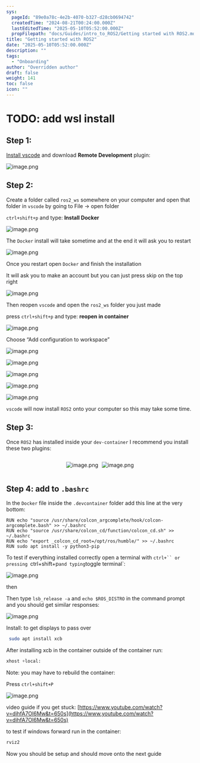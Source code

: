```yaml
---
sys:
  pageId: "89e0a78c-4e2b-4070-b327-d28cb0694742"
  createdTime: "2024-08-21T00:24:00.000Z"
  lastEditedTime: "2025-05-10T05:52:00.000Z"
  propFilepath: "docs/Guides/intro_to_ROS2/Getting started with ROS2.md"
title: "Getting started with ROS2"
date: "2025-05-10T05:52:00.000Z"
description: ""
tags:
  - "Onboarding"
author: "Overridden author"
draft: false
weight: 141
toc: false
icon: ""
---
```


# TODO: add wsl install

## Step 1:

[Install vscode](https://code.visualstudio.com/download) and download **Remote Development** plugin:

![image.png](https://prod-files-secure.s3.us-west-2.amazonaws.com/d518164a-d88e-44d1-a4ee-3adb3bd8bce0/efb52993-1881-4a40-b95e-6f020334f022/image.png?X-Amz-Algorithm=AWS4-HMAC-SHA256&X-Amz-Content-Sha256=UNSIGNED-PAYLOAD&X-Amz-Credential=ASIAZI2LB466WUT3ERLU%2F20250617%2Fus-west-2%2Fs3%2Faws4_request&X-Amz-Date=20250617T070943Z&X-Amz-Expires=3600&X-Amz-Security-Token=IQoJb3JpZ2luX2VjEIf%2F%2F%2F%2F%2F%2F%2F%2F%2F%2FwEaCXVzLXdlc3QtMiJHMEUCIDeXGHLeFwB9wa0Ys9WMMSOv0zkmyj1Qf3yPayF8LI4cAiEAqeaRISHGbUOwv6Z0hC%2BTIzN9jLL9%2FANjb1aaVBsWyaoq%2FwMIbxAAGgw2Mzc0MjMxODM4MDUiDENakLUXA9pDgyJScircA%2BVhXRVnVedtuHTkfpjJgQEpr%2B%2Bwq7k5ijIcAboPXRnNS%2B%2F%2B7xyT8mhuMj5g9dkDf2QajDstHV0%2FrZFGqqJvA5OdurU%2F6v0p9ai4fm%2B5is6LLE91ZrLrCouuCWSavBjNXqTslSqmXZjRkH%2F3ej6jbn5DEMyYiNb5DJR38LX%2B2uxZyigF0rutYKLS7%2FF838Mn4fu0yWmB%2FAZIckYc2lN9NilipQPBr4i3ujuXq78E83QEGyVOWe3z75eMLxKyLump6rcPkHg6gyTSXR1SbEieHA%2BTPBG8UlRXKkdo33UzanMbgcEjBqZuvLdkhVRnDt64M%2FYI%2BomHM1H7sviqVdDQVviLJlpSbKYHg5VHb0oS7FXFqdkkQ7Z1BL31kQ5gUFAnu2Kd54Caw2kqEc7jXFk45geNo4MMQ%2BlR29bN657dtvKFT2RgiKU0JT4JD1mRnDLT%2B%2Fe2DT0upvbEhnE7bbI2ijPdYEVEANzTJpBWP8HwEkTJ6kGQQUeXcDH%2FyDfWZV7giDqis17qdLdLrTUCXP6eV8Y4Wh6%2BkP3J2eIJqhkpL22FXb8IPPi%2FxhK75Qs49ANUXL%2FWmGGNmT5Kbi%2Bl6wBEKtOGqM6FhmUonZRM38yTQa63QqUyl6sIGJnLVIn9MMaTxMIGOqUB5nFuNlFZuTRMjhx0scd9IMAflxy5N0QKWRsxdlZEWWF26iHm1qcDjJW98ombNlra%2FcvbHFqNJfi1IbNlWxZ0TatIwgazftEXG5IdrH0yzaMWfhWGbpdIfQvpjIQaf0OrppQj98fFz2vTxKIR0ev5ImT0s%2FvGNIohGO9zIgSs%2F7hg9svJqjsm0ZxkaXxUHzy5Bau4xSGecNDemtf9v8E6xA1te3bT&X-Amz-Signature=c3c9901f831eaf814df3df2bf615efdee5c0e676d4d0b85744290cbc670a16d4&X-Amz-SignedHeaders=host&x-amz-checksum-mode=ENABLED&x-id=GetObject)

## Step 2:

Create a folder called `ros2_ws` somewhere on your computer and open that folder in `vscode` by going to File → open folder 

`ctrl+shift+p` and type: **Install Docker**

![image.png](https://prod-files-secure.s3.us-west-2.amazonaws.com/d518164a-d88e-44d1-a4ee-3adb3bd8bce0/2269dc0e-1cd5-47ff-bceb-c04ad9b2eab0/image.png?X-Amz-Algorithm=AWS4-HMAC-SHA256&X-Amz-Content-Sha256=UNSIGNED-PAYLOAD&X-Amz-Credential=ASIAZI2LB466WUT3ERLU%2F20250617%2Fus-west-2%2Fs3%2Faws4_request&X-Amz-Date=20250617T070943Z&X-Amz-Expires=3600&X-Amz-Security-Token=IQoJb3JpZ2luX2VjEIf%2F%2F%2F%2F%2F%2F%2F%2F%2F%2FwEaCXVzLXdlc3QtMiJHMEUCIDeXGHLeFwB9wa0Ys9WMMSOv0zkmyj1Qf3yPayF8LI4cAiEAqeaRISHGbUOwv6Z0hC%2BTIzN9jLL9%2FANjb1aaVBsWyaoq%2FwMIbxAAGgw2Mzc0MjMxODM4MDUiDENakLUXA9pDgyJScircA%2BVhXRVnVedtuHTkfpjJgQEpr%2B%2Bwq7k5ijIcAboPXRnNS%2B%2F%2B7xyT8mhuMj5g9dkDf2QajDstHV0%2FrZFGqqJvA5OdurU%2F6v0p9ai4fm%2B5is6LLE91ZrLrCouuCWSavBjNXqTslSqmXZjRkH%2F3ej6jbn5DEMyYiNb5DJR38LX%2B2uxZyigF0rutYKLS7%2FF838Mn4fu0yWmB%2FAZIckYc2lN9NilipQPBr4i3ujuXq78E83QEGyVOWe3z75eMLxKyLump6rcPkHg6gyTSXR1SbEieHA%2BTPBG8UlRXKkdo33UzanMbgcEjBqZuvLdkhVRnDt64M%2FYI%2BomHM1H7sviqVdDQVviLJlpSbKYHg5VHb0oS7FXFqdkkQ7Z1BL31kQ5gUFAnu2Kd54Caw2kqEc7jXFk45geNo4MMQ%2BlR29bN657dtvKFT2RgiKU0JT4JD1mRnDLT%2B%2Fe2DT0upvbEhnE7bbI2ijPdYEVEANzTJpBWP8HwEkTJ6kGQQUeXcDH%2FyDfWZV7giDqis17qdLdLrTUCXP6eV8Y4Wh6%2BkP3J2eIJqhkpL22FXb8IPPi%2FxhK75Qs49ANUXL%2FWmGGNmT5Kbi%2Bl6wBEKtOGqM6FhmUonZRM38yTQa63QqUyl6sIGJnLVIn9MMaTxMIGOqUB5nFuNlFZuTRMjhx0scd9IMAflxy5N0QKWRsxdlZEWWF26iHm1qcDjJW98ombNlra%2FcvbHFqNJfi1IbNlWxZ0TatIwgazftEXG5IdrH0yzaMWfhWGbpdIfQvpjIQaf0OrppQj98fFz2vTxKIR0ev5ImT0s%2FvGNIohGO9zIgSs%2F7hg9svJqjsm0ZxkaXxUHzy5Bau4xSGecNDemtf9v8E6xA1te3bT&X-Amz-Signature=a46e1d2a3dcf592aeed31864a7e6556c12b63b3644b9666fe541d3e03491e2ca&X-Amz-SignedHeaders=host&x-amz-checksum-mode=ENABLED&x-id=GetObject)

The `Docker` install will take sometime and at the end it will ask you to restart

![image.png](https://prod-files-secure.s3.us-west-2.amazonaws.com/d518164a-d88e-44d1-a4ee-3adb3bd8bce0/ed233f78-be33-4b1f-b89c-9c346c0e961e/image.png?X-Amz-Algorithm=AWS4-HMAC-SHA256&X-Amz-Content-Sha256=UNSIGNED-PAYLOAD&X-Amz-Credential=ASIAZI2LB466WUT3ERLU%2F20250617%2Fus-west-2%2Fs3%2Faws4_request&X-Amz-Date=20250617T070943Z&X-Amz-Expires=3600&X-Amz-Security-Token=IQoJb3JpZ2luX2VjEIf%2F%2F%2F%2F%2F%2F%2F%2F%2F%2FwEaCXVzLXdlc3QtMiJHMEUCIDeXGHLeFwB9wa0Ys9WMMSOv0zkmyj1Qf3yPayF8LI4cAiEAqeaRISHGbUOwv6Z0hC%2BTIzN9jLL9%2FANjb1aaVBsWyaoq%2FwMIbxAAGgw2Mzc0MjMxODM4MDUiDENakLUXA9pDgyJScircA%2BVhXRVnVedtuHTkfpjJgQEpr%2B%2Bwq7k5ijIcAboPXRnNS%2B%2F%2B7xyT8mhuMj5g9dkDf2QajDstHV0%2FrZFGqqJvA5OdurU%2F6v0p9ai4fm%2B5is6LLE91ZrLrCouuCWSavBjNXqTslSqmXZjRkH%2F3ej6jbn5DEMyYiNb5DJR38LX%2B2uxZyigF0rutYKLS7%2FF838Mn4fu0yWmB%2FAZIckYc2lN9NilipQPBr4i3ujuXq78E83QEGyVOWe3z75eMLxKyLump6rcPkHg6gyTSXR1SbEieHA%2BTPBG8UlRXKkdo33UzanMbgcEjBqZuvLdkhVRnDt64M%2FYI%2BomHM1H7sviqVdDQVviLJlpSbKYHg5VHb0oS7FXFqdkkQ7Z1BL31kQ5gUFAnu2Kd54Caw2kqEc7jXFk45geNo4MMQ%2BlR29bN657dtvKFT2RgiKU0JT4JD1mRnDLT%2B%2Fe2DT0upvbEhnE7bbI2ijPdYEVEANzTJpBWP8HwEkTJ6kGQQUeXcDH%2FyDfWZV7giDqis17qdLdLrTUCXP6eV8Y4Wh6%2BkP3J2eIJqhkpL22FXb8IPPi%2FxhK75Qs49ANUXL%2FWmGGNmT5Kbi%2Bl6wBEKtOGqM6FhmUonZRM38yTQa63QqUyl6sIGJnLVIn9MMaTxMIGOqUB5nFuNlFZuTRMjhx0scd9IMAflxy5N0QKWRsxdlZEWWF26iHm1qcDjJW98ombNlra%2FcvbHFqNJfi1IbNlWxZ0TatIwgazftEXG5IdrH0yzaMWfhWGbpdIfQvpjIQaf0OrppQj98fFz2vTxKIR0ev5ImT0s%2FvGNIohGO9zIgSs%2F7hg9svJqjsm0ZxkaXxUHzy5Bau4xSGecNDemtf9v8E6xA1te3bT&X-Amz-Signature=199a7b7b36e0b386af97c141ff21d5b9034ff85f88112f0f0d217f05bf4e4651&X-Amz-SignedHeaders=host&x-amz-checksum-mode=ENABLED&x-id=GetObject)

Once you restart open `Docker` and finish the installation

It will ask you to make an account but you can just press skip on the top right

![image.png](https://prod-files-secure.s3.us-west-2.amazonaws.com/d518164a-d88e-44d1-a4ee-3adb3bd8bce0/21010ad9-1659-4fd9-9f59-9932a09b2a3d/image.png?X-Amz-Algorithm=AWS4-HMAC-SHA256&X-Amz-Content-Sha256=UNSIGNED-PAYLOAD&X-Amz-Credential=ASIAZI2LB466WUT3ERLU%2F20250617%2Fus-west-2%2Fs3%2Faws4_request&X-Amz-Date=20250617T070943Z&X-Amz-Expires=3600&X-Amz-Security-Token=IQoJb3JpZ2luX2VjEIf%2F%2F%2F%2F%2F%2F%2F%2F%2F%2FwEaCXVzLXdlc3QtMiJHMEUCIDeXGHLeFwB9wa0Ys9WMMSOv0zkmyj1Qf3yPayF8LI4cAiEAqeaRISHGbUOwv6Z0hC%2BTIzN9jLL9%2FANjb1aaVBsWyaoq%2FwMIbxAAGgw2Mzc0MjMxODM4MDUiDENakLUXA9pDgyJScircA%2BVhXRVnVedtuHTkfpjJgQEpr%2B%2Bwq7k5ijIcAboPXRnNS%2B%2F%2B7xyT8mhuMj5g9dkDf2QajDstHV0%2FrZFGqqJvA5OdurU%2F6v0p9ai4fm%2B5is6LLE91ZrLrCouuCWSavBjNXqTslSqmXZjRkH%2F3ej6jbn5DEMyYiNb5DJR38LX%2B2uxZyigF0rutYKLS7%2FF838Mn4fu0yWmB%2FAZIckYc2lN9NilipQPBr4i3ujuXq78E83QEGyVOWe3z75eMLxKyLump6rcPkHg6gyTSXR1SbEieHA%2BTPBG8UlRXKkdo33UzanMbgcEjBqZuvLdkhVRnDt64M%2FYI%2BomHM1H7sviqVdDQVviLJlpSbKYHg5VHb0oS7FXFqdkkQ7Z1BL31kQ5gUFAnu2Kd54Caw2kqEc7jXFk45geNo4MMQ%2BlR29bN657dtvKFT2RgiKU0JT4JD1mRnDLT%2B%2Fe2DT0upvbEhnE7bbI2ijPdYEVEANzTJpBWP8HwEkTJ6kGQQUeXcDH%2FyDfWZV7giDqis17qdLdLrTUCXP6eV8Y4Wh6%2BkP3J2eIJqhkpL22FXb8IPPi%2FxhK75Qs49ANUXL%2FWmGGNmT5Kbi%2Bl6wBEKtOGqM6FhmUonZRM38yTQa63QqUyl6sIGJnLVIn9MMaTxMIGOqUB5nFuNlFZuTRMjhx0scd9IMAflxy5N0QKWRsxdlZEWWF26iHm1qcDjJW98ombNlra%2FcvbHFqNJfi1IbNlWxZ0TatIwgazftEXG5IdrH0yzaMWfhWGbpdIfQvpjIQaf0OrppQj98fFz2vTxKIR0ev5ImT0s%2FvGNIohGO9zIgSs%2F7hg9svJqjsm0ZxkaXxUHzy5Bau4xSGecNDemtf9v8E6xA1te3bT&X-Amz-Signature=4070b1b037d5f9e034ff94ef854b640b7a007200b81b1f64c42fb0813260cece&X-Amz-SignedHeaders=host&x-amz-checksum-mode=ENABLED&x-id=GetObject)

Then reopen `vscode` and open the `ros2_ws` folder you just made

press `ctrl+shift+p` and type: **reopen in container**

![image.png](https://prod-files-secure.s3.us-west-2.amazonaws.com/d518164a-d88e-44d1-a4ee-3adb3bd8bce0/4e93b8c2-41ad-488c-8095-c74205196118/image.png?X-Amz-Algorithm=AWS4-HMAC-SHA256&X-Amz-Content-Sha256=UNSIGNED-PAYLOAD&X-Amz-Credential=ASIAZI2LB466WUT3ERLU%2F20250617%2Fus-west-2%2Fs3%2Faws4_request&X-Amz-Date=20250617T070943Z&X-Amz-Expires=3600&X-Amz-Security-Token=IQoJb3JpZ2luX2VjEIf%2F%2F%2F%2F%2F%2F%2F%2F%2F%2FwEaCXVzLXdlc3QtMiJHMEUCIDeXGHLeFwB9wa0Ys9WMMSOv0zkmyj1Qf3yPayF8LI4cAiEAqeaRISHGbUOwv6Z0hC%2BTIzN9jLL9%2FANjb1aaVBsWyaoq%2FwMIbxAAGgw2Mzc0MjMxODM4MDUiDENakLUXA9pDgyJScircA%2BVhXRVnVedtuHTkfpjJgQEpr%2B%2Bwq7k5ijIcAboPXRnNS%2B%2F%2B7xyT8mhuMj5g9dkDf2QajDstHV0%2FrZFGqqJvA5OdurU%2F6v0p9ai4fm%2B5is6LLE91ZrLrCouuCWSavBjNXqTslSqmXZjRkH%2F3ej6jbn5DEMyYiNb5DJR38LX%2B2uxZyigF0rutYKLS7%2FF838Mn4fu0yWmB%2FAZIckYc2lN9NilipQPBr4i3ujuXq78E83QEGyVOWe3z75eMLxKyLump6rcPkHg6gyTSXR1SbEieHA%2BTPBG8UlRXKkdo33UzanMbgcEjBqZuvLdkhVRnDt64M%2FYI%2BomHM1H7sviqVdDQVviLJlpSbKYHg5VHb0oS7FXFqdkkQ7Z1BL31kQ5gUFAnu2Kd54Caw2kqEc7jXFk45geNo4MMQ%2BlR29bN657dtvKFT2RgiKU0JT4JD1mRnDLT%2B%2Fe2DT0upvbEhnE7bbI2ijPdYEVEANzTJpBWP8HwEkTJ6kGQQUeXcDH%2FyDfWZV7giDqis17qdLdLrTUCXP6eV8Y4Wh6%2BkP3J2eIJqhkpL22FXb8IPPi%2FxhK75Qs49ANUXL%2FWmGGNmT5Kbi%2Bl6wBEKtOGqM6FhmUonZRM38yTQa63QqUyl6sIGJnLVIn9MMaTxMIGOqUB5nFuNlFZuTRMjhx0scd9IMAflxy5N0QKWRsxdlZEWWF26iHm1qcDjJW98ombNlra%2FcvbHFqNJfi1IbNlWxZ0TatIwgazftEXG5IdrH0yzaMWfhWGbpdIfQvpjIQaf0OrppQj98fFz2vTxKIR0ev5ImT0s%2FvGNIohGO9zIgSs%2F7hg9svJqjsm0ZxkaXxUHzy5Bau4xSGecNDemtf9v8E6xA1te3bT&X-Amz-Signature=02022685bb2e5cbcbc3ee0a7b02367ab3a55f51f1224459cf1a6bdfe96512f30&X-Amz-SignedHeaders=host&x-amz-checksum-mode=ENABLED&x-id=GetObject)

Choose “Add configuration to workspace”

![image.png](https://prod-files-secure.s3.us-west-2.amazonaws.com/d518164a-d88e-44d1-a4ee-3adb3bd8bce0/9560b282-5060-4989-ba37-97e7b2c22476/image.png?X-Amz-Algorithm=AWS4-HMAC-SHA256&X-Amz-Content-Sha256=UNSIGNED-PAYLOAD&X-Amz-Credential=ASIAZI2LB466WUT3ERLU%2F20250617%2Fus-west-2%2Fs3%2Faws4_request&X-Amz-Date=20250617T070943Z&X-Amz-Expires=3600&X-Amz-Security-Token=IQoJb3JpZ2luX2VjEIf%2F%2F%2F%2F%2F%2F%2F%2F%2F%2FwEaCXVzLXdlc3QtMiJHMEUCIDeXGHLeFwB9wa0Ys9WMMSOv0zkmyj1Qf3yPayF8LI4cAiEAqeaRISHGbUOwv6Z0hC%2BTIzN9jLL9%2FANjb1aaVBsWyaoq%2FwMIbxAAGgw2Mzc0MjMxODM4MDUiDENakLUXA9pDgyJScircA%2BVhXRVnVedtuHTkfpjJgQEpr%2B%2Bwq7k5ijIcAboPXRnNS%2B%2F%2B7xyT8mhuMj5g9dkDf2QajDstHV0%2FrZFGqqJvA5OdurU%2F6v0p9ai4fm%2B5is6LLE91ZrLrCouuCWSavBjNXqTslSqmXZjRkH%2F3ej6jbn5DEMyYiNb5DJR38LX%2B2uxZyigF0rutYKLS7%2FF838Mn4fu0yWmB%2FAZIckYc2lN9NilipQPBr4i3ujuXq78E83QEGyVOWe3z75eMLxKyLump6rcPkHg6gyTSXR1SbEieHA%2BTPBG8UlRXKkdo33UzanMbgcEjBqZuvLdkhVRnDt64M%2FYI%2BomHM1H7sviqVdDQVviLJlpSbKYHg5VHb0oS7FXFqdkkQ7Z1BL31kQ5gUFAnu2Kd54Caw2kqEc7jXFk45geNo4MMQ%2BlR29bN657dtvKFT2RgiKU0JT4JD1mRnDLT%2B%2Fe2DT0upvbEhnE7bbI2ijPdYEVEANzTJpBWP8HwEkTJ6kGQQUeXcDH%2FyDfWZV7giDqis17qdLdLrTUCXP6eV8Y4Wh6%2BkP3J2eIJqhkpL22FXb8IPPi%2FxhK75Qs49ANUXL%2FWmGGNmT5Kbi%2Bl6wBEKtOGqM6FhmUonZRM38yTQa63QqUyl6sIGJnLVIn9MMaTxMIGOqUB5nFuNlFZuTRMjhx0scd9IMAflxy5N0QKWRsxdlZEWWF26iHm1qcDjJW98ombNlra%2FcvbHFqNJfi1IbNlWxZ0TatIwgazftEXG5IdrH0yzaMWfhWGbpdIfQvpjIQaf0OrppQj98fFz2vTxKIR0ev5ImT0s%2FvGNIohGO9zIgSs%2F7hg9svJqjsm0ZxkaXxUHzy5Bau4xSGecNDemtf9v8E6xA1te3bT&X-Amz-Signature=b73b5bcd9ef4d770c9d40fadaecaf876dda657136f1f88a9e6f9c30daddbeefe&X-Amz-SignedHeaders=host&x-amz-checksum-mode=ENABLED&x-id=GetObject)

![image.png](https://prod-files-secure.s3.us-west-2.amazonaws.com/d518164a-d88e-44d1-a4ee-3adb3bd8bce0/2ee63f81-886b-48e8-a553-dc6e5eac99e4/image.png?X-Amz-Algorithm=AWS4-HMAC-SHA256&X-Amz-Content-Sha256=UNSIGNED-PAYLOAD&X-Amz-Credential=ASIAZI2LB466WUT3ERLU%2F20250617%2Fus-west-2%2Fs3%2Faws4_request&X-Amz-Date=20250617T070943Z&X-Amz-Expires=3600&X-Amz-Security-Token=IQoJb3JpZ2luX2VjEIf%2F%2F%2F%2F%2F%2F%2F%2F%2F%2FwEaCXVzLXdlc3QtMiJHMEUCIDeXGHLeFwB9wa0Ys9WMMSOv0zkmyj1Qf3yPayF8LI4cAiEAqeaRISHGbUOwv6Z0hC%2BTIzN9jLL9%2FANjb1aaVBsWyaoq%2FwMIbxAAGgw2Mzc0MjMxODM4MDUiDENakLUXA9pDgyJScircA%2BVhXRVnVedtuHTkfpjJgQEpr%2B%2Bwq7k5ijIcAboPXRnNS%2B%2F%2B7xyT8mhuMj5g9dkDf2QajDstHV0%2FrZFGqqJvA5OdurU%2F6v0p9ai4fm%2B5is6LLE91ZrLrCouuCWSavBjNXqTslSqmXZjRkH%2F3ej6jbn5DEMyYiNb5DJR38LX%2B2uxZyigF0rutYKLS7%2FF838Mn4fu0yWmB%2FAZIckYc2lN9NilipQPBr4i3ujuXq78E83QEGyVOWe3z75eMLxKyLump6rcPkHg6gyTSXR1SbEieHA%2BTPBG8UlRXKkdo33UzanMbgcEjBqZuvLdkhVRnDt64M%2FYI%2BomHM1H7sviqVdDQVviLJlpSbKYHg5VHb0oS7FXFqdkkQ7Z1BL31kQ5gUFAnu2Kd54Caw2kqEc7jXFk45geNo4MMQ%2BlR29bN657dtvKFT2RgiKU0JT4JD1mRnDLT%2B%2Fe2DT0upvbEhnE7bbI2ijPdYEVEANzTJpBWP8HwEkTJ6kGQQUeXcDH%2FyDfWZV7giDqis17qdLdLrTUCXP6eV8Y4Wh6%2BkP3J2eIJqhkpL22FXb8IPPi%2FxhK75Qs49ANUXL%2FWmGGNmT5Kbi%2Bl6wBEKtOGqM6FhmUonZRM38yTQa63QqUyl6sIGJnLVIn9MMaTxMIGOqUB5nFuNlFZuTRMjhx0scd9IMAflxy5N0QKWRsxdlZEWWF26iHm1qcDjJW98ombNlra%2FcvbHFqNJfi1IbNlWxZ0TatIwgazftEXG5IdrH0yzaMWfhWGbpdIfQvpjIQaf0OrppQj98fFz2vTxKIR0ev5ImT0s%2FvGNIohGO9zIgSs%2F7hg9svJqjsm0ZxkaXxUHzy5Bau4xSGecNDemtf9v8E6xA1te3bT&X-Amz-Signature=43742098b6d9ab045413cef40cab213107ef621b1607741a685bf64807428d1c&X-Amz-SignedHeaders=host&x-amz-checksum-mode=ENABLED&x-id=GetObject)

![image.png](https://prod-files-secure.s3.us-west-2.amazonaws.com/d518164a-d88e-44d1-a4ee-3adb3bd8bce0/ae1580b2-b048-407e-aed9-b584224a7a04/image.png?X-Amz-Algorithm=AWS4-HMAC-SHA256&X-Amz-Content-Sha256=UNSIGNED-PAYLOAD&X-Amz-Credential=ASIAZI2LB466WUT3ERLU%2F20250617%2Fus-west-2%2Fs3%2Faws4_request&X-Amz-Date=20250617T070943Z&X-Amz-Expires=3600&X-Amz-Security-Token=IQoJb3JpZ2luX2VjEIf%2F%2F%2F%2F%2F%2F%2F%2F%2F%2FwEaCXVzLXdlc3QtMiJHMEUCIDeXGHLeFwB9wa0Ys9WMMSOv0zkmyj1Qf3yPayF8LI4cAiEAqeaRISHGbUOwv6Z0hC%2BTIzN9jLL9%2FANjb1aaVBsWyaoq%2FwMIbxAAGgw2Mzc0MjMxODM4MDUiDENakLUXA9pDgyJScircA%2BVhXRVnVedtuHTkfpjJgQEpr%2B%2Bwq7k5ijIcAboPXRnNS%2B%2F%2B7xyT8mhuMj5g9dkDf2QajDstHV0%2FrZFGqqJvA5OdurU%2F6v0p9ai4fm%2B5is6LLE91ZrLrCouuCWSavBjNXqTslSqmXZjRkH%2F3ej6jbn5DEMyYiNb5DJR38LX%2B2uxZyigF0rutYKLS7%2FF838Mn4fu0yWmB%2FAZIckYc2lN9NilipQPBr4i3ujuXq78E83QEGyVOWe3z75eMLxKyLump6rcPkHg6gyTSXR1SbEieHA%2BTPBG8UlRXKkdo33UzanMbgcEjBqZuvLdkhVRnDt64M%2FYI%2BomHM1H7sviqVdDQVviLJlpSbKYHg5VHb0oS7FXFqdkkQ7Z1BL31kQ5gUFAnu2Kd54Caw2kqEc7jXFk45geNo4MMQ%2BlR29bN657dtvKFT2RgiKU0JT4JD1mRnDLT%2B%2Fe2DT0upvbEhnE7bbI2ijPdYEVEANzTJpBWP8HwEkTJ6kGQQUeXcDH%2FyDfWZV7giDqis17qdLdLrTUCXP6eV8Y4Wh6%2BkP3J2eIJqhkpL22FXb8IPPi%2FxhK75Qs49ANUXL%2FWmGGNmT5Kbi%2Bl6wBEKtOGqM6FhmUonZRM38yTQa63QqUyl6sIGJnLVIn9MMaTxMIGOqUB5nFuNlFZuTRMjhx0scd9IMAflxy5N0QKWRsxdlZEWWF26iHm1qcDjJW98ombNlra%2FcvbHFqNJfi1IbNlWxZ0TatIwgazftEXG5IdrH0yzaMWfhWGbpdIfQvpjIQaf0OrppQj98fFz2vTxKIR0ev5ImT0s%2FvGNIohGO9zIgSs%2F7hg9svJqjsm0ZxkaXxUHzy5Bau4xSGecNDemtf9v8E6xA1te3bT&X-Amz-Signature=9b2fa879de77575fb6c1dbc3f3fa92b278760f01bbfcbdf2d71d1fb2a5063dfc&X-Amz-SignedHeaders=host&x-amz-checksum-mode=ENABLED&x-id=GetObject)

![image.png](https://prod-files-secure.s3.us-west-2.amazonaws.com/d518164a-d88e-44d1-a4ee-3adb3bd8bce0/53255b28-f75e-430f-b9e3-c0ac8577e42b/image.png?X-Amz-Algorithm=AWS4-HMAC-SHA256&X-Amz-Content-Sha256=UNSIGNED-PAYLOAD&X-Amz-Credential=ASIAZI2LB466WUT3ERLU%2F20250617%2Fus-west-2%2Fs3%2Faws4_request&X-Amz-Date=20250617T070943Z&X-Amz-Expires=3600&X-Amz-Security-Token=IQoJb3JpZ2luX2VjEIf%2F%2F%2F%2F%2F%2F%2F%2F%2F%2FwEaCXVzLXdlc3QtMiJHMEUCIDeXGHLeFwB9wa0Ys9WMMSOv0zkmyj1Qf3yPayF8LI4cAiEAqeaRISHGbUOwv6Z0hC%2BTIzN9jLL9%2FANjb1aaVBsWyaoq%2FwMIbxAAGgw2Mzc0MjMxODM4MDUiDENakLUXA9pDgyJScircA%2BVhXRVnVedtuHTkfpjJgQEpr%2B%2Bwq7k5ijIcAboPXRnNS%2B%2F%2B7xyT8mhuMj5g9dkDf2QajDstHV0%2FrZFGqqJvA5OdurU%2F6v0p9ai4fm%2B5is6LLE91ZrLrCouuCWSavBjNXqTslSqmXZjRkH%2F3ej6jbn5DEMyYiNb5DJR38LX%2B2uxZyigF0rutYKLS7%2FF838Mn4fu0yWmB%2FAZIckYc2lN9NilipQPBr4i3ujuXq78E83QEGyVOWe3z75eMLxKyLump6rcPkHg6gyTSXR1SbEieHA%2BTPBG8UlRXKkdo33UzanMbgcEjBqZuvLdkhVRnDt64M%2FYI%2BomHM1H7sviqVdDQVviLJlpSbKYHg5VHb0oS7FXFqdkkQ7Z1BL31kQ5gUFAnu2Kd54Caw2kqEc7jXFk45geNo4MMQ%2BlR29bN657dtvKFT2RgiKU0JT4JD1mRnDLT%2B%2Fe2DT0upvbEhnE7bbI2ijPdYEVEANzTJpBWP8HwEkTJ6kGQQUeXcDH%2FyDfWZV7giDqis17qdLdLrTUCXP6eV8Y4Wh6%2BkP3J2eIJqhkpL22FXb8IPPi%2FxhK75Qs49ANUXL%2FWmGGNmT5Kbi%2Bl6wBEKtOGqM6FhmUonZRM38yTQa63QqUyl6sIGJnLVIn9MMaTxMIGOqUB5nFuNlFZuTRMjhx0scd9IMAflxy5N0QKWRsxdlZEWWF26iHm1qcDjJW98ombNlra%2FcvbHFqNJfi1IbNlWxZ0TatIwgazftEXG5IdrH0yzaMWfhWGbpdIfQvpjIQaf0OrppQj98fFz2vTxKIR0ev5ImT0s%2FvGNIohGO9zIgSs%2F7hg9svJqjsm0ZxkaXxUHzy5Bau4xSGecNDemtf9v8E6xA1te3bT&X-Amz-Signature=0252f4a2c1c311ed9f9c5fdcbd1cf7aeef8bf1ae35a121d5ecace376edb805dd&X-Amz-SignedHeaders=host&x-amz-checksum-mode=ENABLED&x-id=GetObject)

![image.png](https://prod-files-secure.s3.us-west-2.amazonaws.com/d518164a-d88e-44d1-a4ee-3adb3bd8bce0/7c562767-5af9-4ffb-97d1-327bcdf4ee00/image.png?X-Amz-Algorithm=AWS4-HMAC-SHA256&X-Amz-Content-Sha256=UNSIGNED-PAYLOAD&X-Amz-Credential=ASIAZI2LB466WUT3ERLU%2F20250617%2Fus-west-2%2Fs3%2Faws4_request&X-Amz-Date=20250617T070943Z&X-Amz-Expires=3600&X-Amz-Security-Token=IQoJb3JpZ2luX2VjEIf%2F%2F%2F%2F%2F%2F%2F%2F%2F%2FwEaCXVzLXdlc3QtMiJHMEUCIDeXGHLeFwB9wa0Ys9WMMSOv0zkmyj1Qf3yPayF8LI4cAiEAqeaRISHGbUOwv6Z0hC%2BTIzN9jLL9%2FANjb1aaVBsWyaoq%2FwMIbxAAGgw2Mzc0MjMxODM4MDUiDENakLUXA9pDgyJScircA%2BVhXRVnVedtuHTkfpjJgQEpr%2B%2Bwq7k5ijIcAboPXRnNS%2B%2F%2B7xyT8mhuMj5g9dkDf2QajDstHV0%2FrZFGqqJvA5OdurU%2F6v0p9ai4fm%2B5is6LLE91ZrLrCouuCWSavBjNXqTslSqmXZjRkH%2F3ej6jbn5DEMyYiNb5DJR38LX%2B2uxZyigF0rutYKLS7%2FF838Mn4fu0yWmB%2FAZIckYc2lN9NilipQPBr4i3ujuXq78E83QEGyVOWe3z75eMLxKyLump6rcPkHg6gyTSXR1SbEieHA%2BTPBG8UlRXKkdo33UzanMbgcEjBqZuvLdkhVRnDt64M%2FYI%2BomHM1H7sviqVdDQVviLJlpSbKYHg5VHb0oS7FXFqdkkQ7Z1BL31kQ5gUFAnu2Kd54Caw2kqEc7jXFk45geNo4MMQ%2BlR29bN657dtvKFT2RgiKU0JT4JD1mRnDLT%2B%2Fe2DT0upvbEhnE7bbI2ijPdYEVEANzTJpBWP8HwEkTJ6kGQQUeXcDH%2FyDfWZV7giDqis17qdLdLrTUCXP6eV8Y4Wh6%2BkP3J2eIJqhkpL22FXb8IPPi%2FxhK75Qs49ANUXL%2FWmGGNmT5Kbi%2Bl6wBEKtOGqM6FhmUonZRM38yTQa63QqUyl6sIGJnLVIn9MMaTxMIGOqUB5nFuNlFZuTRMjhx0scd9IMAflxy5N0QKWRsxdlZEWWF26iHm1qcDjJW98ombNlra%2FcvbHFqNJfi1IbNlWxZ0TatIwgazftEXG5IdrH0yzaMWfhWGbpdIfQvpjIQaf0OrppQj98fFz2vTxKIR0ev5ImT0s%2FvGNIohGO9zIgSs%2F7hg9svJqjsm0ZxkaXxUHzy5Bau4xSGecNDemtf9v8E6xA1te3bT&X-Amz-Signature=e02267f845f3919730bf71bf5b0d34b8cd84cd7fd5b2615321903d0684da2869&X-Amz-SignedHeaders=host&x-amz-checksum-mode=ENABLED&x-id=GetObject)

`vscode` will now install `ROS2` onto your computer so this may take some time.

## Step 3:

Once `ROS2` has installed inside your `dev-container` I recommend you install these two plugins:

<div style="display: flex;flex-direction: row; column-gap:10px; max-width: 630px;justify-content: center;">
<div>

![image.png](https://prod-files-secure.s3.us-west-2.amazonaws.com/d518164a-d88e-44d1-a4ee-3adb3bd8bce0/3fc3d550-5a54-4ba1-ba6b-faa01cdb7369/image.png?X-Amz-Algorithm=AWS4-HMAC-SHA256&X-Amz-Content-Sha256=UNSIGNED-PAYLOAD&X-Amz-Credential=ASIAZI2LB466U3M2ASKX%2F20250617%2Fus-west-2%2Fs3%2Faws4_request&X-Amz-Date=20250617T070946Z&X-Amz-Expires=3600&X-Amz-Security-Token=IQoJb3JpZ2luX2VjEIf%2F%2F%2F%2F%2F%2F%2F%2F%2F%2FwEaCXVzLXdlc3QtMiJIMEYCIQCPj0uUj%2FG65Iuy9x%2B4gqxwodNdk1gPCH6i68iyfPE8NQIhAOuRQMYWbbGPMc8jXRVh1MMCTCtCnTUezBemNmW6PwyfKv8DCG8QABoMNjM3NDIzMTgzODA1Igx7ZvIKeSpN%2FnH7SD4q3AOuvAWnZQITju6AhCkMMorA5bpmI%2F0AzoUDXAMgWkzckKAKcUAgF%2FR3GwD%2F49LmT2njyBUOcZZ3HZ2uVPVhp4y1ki5Gu1mYbVsoxE1KuptsNqBJvYdGFBZ9uizN2p9W8cyzoBkhRzRKvM2wwSpdzyLTdrr4vd5%2B%2Bk1pL4oLo26f8OzWSdpOFDZ3E7vzffc34u%2BysfzlvN4iIvmzYLaFZc3dykKn4Xqpeeu7U4f8tSYqoSFo0JzypkqzHfAXMYG9aDW7Z2xPhw8fYNrd4uM5S8lmT%2BWsSwTTd0%2FHTioNlyqF%2FswyRWZCgwIRKqvvW00JgMRXmPxc4yz63iGvoU1uZhRkp9wPoP0GB3ldiKgAPxivgXKhXkjd0ArKk60VPHJ1e5I0Hm5Hdn2D%2Fug%2BeeUdYuRcuc8hzELEolyW6ikBPozHRBuiY%2FYAfvsrygfI3POmF46wCn0h9darYE%2B5Fo1YfIRkdsCSiImHdQAdHS8JB9%2F%2BkWX%2B456aazPAewbtCBFyUZobAW%2B3Hi3xcjpzWzIx%2BgWS%2F4eCcX5IsfXdH168STuqgFlLB27nP0ByaMlPbX5HFZJUDj7v%2BpnygmXsnwBWIVdWYQbjzVrTzTBYJ3nJpXbYvCLMGJtUG1wP5781jzCqk8TCBjqkAR9TXA88vlZld00AiONUHMXBlJUwkRFF%2BzXqee6qU06M6hFw1WHzkcFgFNBsSfGt67c7v4rURFY9X6NDbLgYv2r3sJ8Pa%2BheWuqK7hiYT0C6QevLXnrrwIWQYVGybNDpACJ%2BDWg91Rd1IDdsrc82xXpyN5tPIh9EIJuSjzEKuudEWO2%2BMLrjA4a4DG83MHn1tdShUB%2BljASRAND5QaDZYulhvBoi&X-Amz-Signature=231d35156a3559a2cc751a4593c5872b7c5ac58b439f99d8d96d23dea6263746&X-Amz-SignedHeaders=host&x-amz-checksum-mode=ENABLED&x-id=GetObject)

</div>
<div>

![image.png](https://prod-files-secure.s3.us-west-2.amazonaws.com/d518164a-d88e-44d1-a4ee-3adb3bd8bce0/d994cc66-13c2-4093-a5a3-f84cf4601a82/image.png?X-Amz-Algorithm=AWS4-HMAC-SHA256&X-Amz-Content-Sha256=UNSIGNED-PAYLOAD&X-Amz-Credential=ASIAZI2LB466UJVJRPKH%2F20250617%2Fus-west-2%2Fs3%2Faws4_request&X-Amz-Date=20250617T070946Z&X-Amz-Expires=3600&X-Amz-Security-Token=IQoJb3JpZ2luX2VjEIf%2F%2F%2F%2F%2F%2F%2F%2F%2F%2FwEaCXVzLXdlc3QtMiJGMEQCIDGU4VxK8Bdz%2FmuFPNz3yRy72HBX%2BWHsC2dDOVcRzUmIAiBw1fuJh1v9w5SvDgJuGQNHY4DtZ9%2FSkyhEL47M9AJR9Cr%2FAwhvEAAaDDYzNzQyMzE4MzgwNSIMgks%2BrY8T3Ztcw9BaKtwD%2B2xgIbb0TIIWySEK8oulAsbGi3tR35LsE08hUjI%2FHt5ZdbP4R7zPyTKguW%2F5KF%2FVCPm0zPCg9K1aKTrFM0F6cXXrpJlBqbHx7aH5rGN2%2FTSgA9sNQaCRmz7Km2v4yMrZxdXzOae753mJQSU9Kxlpazk46xILiMG654hKcwQx5CnekEWShCLIDgI6O2O7%2FBU9WNekRfiJXv9Lrk3igBiQBPchZTI32smNEqBf129APC4DEu%2BzvFuPpBR88E%2F5UWz1vA9lj%2F0oHMCEs2CJ7HcsUNl19o0rA%2Fpz%2BnU4%2FWYv86TkQlpJaFSmRDTCjImqH%2By3LjezzvjxjZBGyL0zVDwirtJ707fxLhKaaF8i%2FDyPbWXL072WfxQ0I6rkkaCjyZQLn4hRmmH%2F9GBRU%2FtXHV2dq73E4MFPNlz8wZqoejNhZeIuufpYmMj0RD3CmKOr9PiK%2F9MGdRVBakunkWQ5VxLcVh7CGoMSBT6m%2FfZ4YTnhdKmCRHIxhWHU7pX39rtZbjaGNFeZvT%2BgIuOE9tNOp%2FEH5dl%2BkOa7pPo%2Bq2rih62GZIFhb4doiK14AMNyNhH5j%2B5nnE%2FHZ8QWINnrJEPv1LayzSEDAVtUttBBYx7ALPDYPl3DgAh2nFi%2FVvhY4k8wmJPEwgY6pgEvqsb542fhfcjEhb0gcXwhKZe0bJhDapDL0kMXMyDVNijMZrneZUfkdfnSuMxtRzo3OeL6XJmXV9EM7HDHtZVg9WwdUqqZ%2FVx%2BZOpTlBlYg3pnBzo417glJaP7dl40y5NcP25sQUWIJmatC9Zy7wtyIRDOg4LSeFt0EIjVXT0LGNMlsXe02op49bWVfXkWRmgJEQbuhTMjQRH%2FJSmbDH14nlGWrxjy&X-Amz-Signature=5ffe7de5bbe895542e16e6a29840361aab7ee8f263bd674caf887fc35433f4bb&X-Amz-SignedHeaders=host&x-amz-checksum-mode=ENABLED&x-id=GetObject)

</div>
</div>

## Step 4: add to `.bashrc`

In the `Docker` file inside the `.devcontainer` folder add this line at the very bottom: 

```docker
RUN echo "source /usr/share/colcon_argcomplete/hook/colcon-argcomplete.bash" >> ~/.bashrc
RUN echo "source /usr/share/colcon_cd/function/colcon_cd.sh" >> ~/.bashrc
RUN echo "export _colcon_cd_root=/opt/ros/humble/" >> ~/.bashrc
RUN sudo apt install -y python3-pip 
```

To test if everything installed correctly open a terminal with `ctrl+`` or pressing `ctrl+shift+p` and typing `toggle terminal`:

![image.png](https://prod-files-secure.s3.us-west-2.amazonaws.com/d518164a-d88e-44d1-a4ee-3adb3bd8bce0/6a4943d8-b04e-4c02-9a58-775f3384d1a5/image.png?X-Amz-Algorithm=AWS4-HMAC-SHA256&X-Amz-Content-Sha256=UNSIGNED-PAYLOAD&X-Amz-Credential=ASIAZI2LB466WUT3ERLU%2F20250617%2Fus-west-2%2Fs3%2Faws4_request&X-Amz-Date=20250617T070943Z&X-Amz-Expires=3600&X-Amz-Security-Token=IQoJb3JpZ2luX2VjEIf%2F%2F%2F%2F%2F%2F%2F%2F%2F%2FwEaCXVzLXdlc3QtMiJHMEUCIDeXGHLeFwB9wa0Ys9WMMSOv0zkmyj1Qf3yPayF8LI4cAiEAqeaRISHGbUOwv6Z0hC%2BTIzN9jLL9%2FANjb1aaVBsWyaoq%2FwMIbxAAGgw2Mzc0MjMxODM4MDUiDENakLUXA9pDgyJScircA%2BVhXRVnVedtuHTkfpjJgQEpr%2B%2Bwq7k5ijIcAboPXRnNS%2B%2F%2B7xyT8mhuMj5g9dkDf2QajDstHV0%2FrZFGqqJvA5OdurU%2F6v0p9ai4fm%2B5is6LLE91ZrLrCouuCWSavBjNXqTslSqmXZjRkH%2F3ej6jbn5DEMyYiNb5DJR38LX%2B2uxZyigF0rutYKLS7%2FF838Mn4fu0yWmB%2FAZIckYc2lN9NilipQPBr4i3ujuXq78E83QEGyVOWe3z75eMLxKyLump6rcPkHg6gyTSXR1SbEieHA%2BTPBG8UlRXKkdo33UzanMbgcEjBqZuvLdkhVRnDt64M%2FYI%2BomHM1H7sviqVdDQVviLJlpSbKYHg5VHb0oS7FXFqdkkQ7Z1BL31kQ5gUFAnu2Kd54Caw2kqEc7jXFk45geNo4MMQ%2BlR29bN657dtvKFT2RgiKU0JT4JD1mRnDLT%2B%2Fe2DT0upvbEhnE7bbI2ijPdYEVEANzTJpBWP8HwEkTJ6kGQQUeXcDH%2FyDfWZV7giDqis17qdLdLrTUCXP6eV8Y4Wh6%2BkP3J2eIJqhkpL22FXb8IPPi%2FxhK75Qs49ANUXL%2FWmGGNmT5Kbi%2Bl6wBEKtOGqM6FhmUonZRM38yTQa63QqUyl6sIGJnLVIn9MMaTxMIGOqUB5nFuNlFZuTRMjhx0scd9IMAflxy5N0QKWRsxdlZEWWF26iHm1qcDjJW98ombNlra%2FcvbHFqNJfi1IbNlWxZ0TatIwgazftEXG5IdrH0yzaMWfhWGbpdIfQvpjIQaf0OrppQj98fFz2vTxKIR0ev5ImT0s%2FvGNIohGO9zIgSs%2F7hg9svJqjsm0ZxkaXxUHzy5Bau4xSGecNDemtf9v8E6xA1te3bT&X-Amz-Signature=ec2d9523553bd16c413289cfe9003dc2cedb84404ca263ed308303e991bb6609&X-Amz-SignedHeaders=host&x-amz-checksum-mode=ENABLED&x-id=GetObject)

then 

Then type `lsb_release -a` and `echo $ROS_DISTRO` in the command prompt and you should get similar responses:

![image.png](https://prod-files-secure.s3.us-west-2.amazonaws.com/d518164a-d88e-44d1-a4ee-3adb3bd8bce0/3e635dec-a805-4e85-8b9e-d000e5b71a4e/image.png?X-Amz-Algorithm=AWS4-HMAC-SHA256&X-Amz-Content-Sha256=UNSIGNED-PAYLOAD&X-Amz-Credential=ASIAZI2LB466WUT3ERLU%2F20250617%2Fus-west-2%2Fs3%2Faws4_request&X-Amz-Date=20250617T070943Z&X-Amz-Expires=3600&X-Amz-Security-Token=IQoJb3JpZ2luX2VjEIf%2F%2F%2F%2F%2F%2F%2F%2F%2F%2FwEaCXVzLXdlc3QtMiJHMEUCIDeXGHLeFwB9wa0Ys9WMMSOv0zkmyj1Qf3yPayF8LI4cAiEAqeaRISHGbUOwv6Z0hC%2BTIzN9jLL9%2FANjb1aaVBsWyaoq%2FwMIbxAAGgw2Mzc0MjMxODM4MDUiDENakLUXA9pDgyJScircA%2BVhXRVnVedtuHTkfpjJgQEpr%2B%2Bwq7k5ijIcAboPXRnNS%2B%2F%2B7xyT8mhuMj5g9dkDf2QajDstHV0%2FrZFGqqJvA5OdurU%2F6v0p9ai4fm%2B5is6LLE91ZrLrCouuCWSavBjNXqTslSqmXZjRkH%2F3ej6jbn5DEMyYiNb5DJR38LX%2B2uxZyigF0rutYKLS7%2FF838Mn4fu0yWmB%2FAZIckYc2lN9NilipQPBr4i3ujuXq78E83QEGyVOWe3z75eMLxKyLump6rcPkHg6gyTSXR1SbEieHA%2BTPBG8UlRXKkdo33UzanMbgcEjBqZuvLdkhVRnDt64M%2FYI%2BomHM1H7sviqVdDQVviLJlpSbKYHg5VHb0oS7FXFqdkkQ7Z1BL31kQ5gUFAnu2Kd54Caw2kqEc7jXFk45geNo4MMQ%2BlR29bN657dtvKFT2RgiKU0JT4JD1mRnDLT%2B%2Fe2DT0upvbEhnE7bbI2ijPdYEVEANzTJpBWP8HwEkTJ6kGQQUeXcDH%2FyDfWZV7giDqis17qdLdLrTUCXP6eV8Y4Wh6%2BkP3J2eIJqhkpL22FXb8IPPi%2FxhK75Qs49ANUXL%2FWmGGNmT5Kbi%2Bl6wBEKtOGqM6FhmUonZRM38yTQa63QqUyl6sIGJnLVIn9MMaTxMIGOqUB5nFuNlFZuTRMjhx0scd9IMAflxy5N0QKWRsxdlZEWWF26iHm1qcDjJW98ombNlra%2FcvbHFqNJfi1IbNlWxZ0TatIwgazftEXG5IdrH0yzaMWfhWGbpdIfQvpjIQaf0OrppQj98fFz2vTxKIR0ev5ImT0s%2FvGNIohGO9zIgSs%2F7hg9svJqjsm0ZxkaXxUHzy5Bau4xSGecNDemtf9v8E6xA1te3bT&X-Amz-Signature=d9ea66efdf3a282ada3cb467fdf602f2983d7d20ed8c59c4db11c95c54ddf77c&X-Amz-SignedHeaders=host&x-amz-checksum-mode=ENABLED&x-id=GetObject)

Install:  to get displays to pass over

```bash
 sudo apt install xcb
```

After installing xcb in the container outside of the container run:

```python
xhost +local:
```

Note: you may have to rebuild the container:

Press `ctrl+shift+P`

![image.png](https://prod-files-secure.s3.us-west-2.amazonaws.com/d518164a-d88e-44d1-a4ee-3adb3bd8bce0/6c2be660-2618-4c38-9c26-53554f7a0b7b/image.png?X-Amz-Algorithm=AWS4-HMAC-SHA256&X-Amz-Content-Sha256=UNSIGNED-PAYLOAD&X-Amz-Credential=ASIAZI2LB466WUT3ERLU%2F20250617%2Fus-west-2%2Fs3%2Faws4_request&X-Amz-Date=20250617T070943Z&X-Amz-Expires=3600&X-Amz-Security-Token=IQoJb3JpZ2luX2VjEIf%2F%2F%2F%2F%2F%2F%2F%2F%2F%2FwEaCXVzLXdlc3QtMiJHMEUCIDeXGHLeFwB9wa0Ys9WMMSOv0zkmyj1Qf3yPayF8LI4cAiEAqeaRISHGbUOwv6Z0hC%2BTIzN9jLL9%2FANjb1aaVBsWyaoq%2FwMIbxAAGgw2Mzc0MjMxODM4MDUiDENakLUXA9pDgyJScircA%2BVhXRVnVedtuHTkfpjJgQEpr%2B%2Bwq7k5ijIcAboPXRnNS%2B%2F%2B7xyT8mhuMj5g9dkDf2QajDstHV0%2FrZFGqqJvA5OdurU%2F6v0p9ai4fm%2B5is6LLE91ZrLrCouuCWSavBjNXqTslSqmXZjRkH%2F3ej6jbn5DEMyYiNb5DJR38LX%2B2uxZyigF0rutYKLS7%2FF838Mn4fu0yWmB%2FAZIckYc2lN9NilipQPBr4i3ujuXq78E83QEGyVOWe3z75eMLxKyLump6rcPkHg6gyTSXR1SbEieHA%2BTPBG8UlRXKkdo33UzanMbgcEjBqZuvLdkhVRnDt64M%2FYI%2BomHM1H7sviqVdDQVviLJlpSbKYHg5VHb0oS7FXFqdkkQ7Z1BL31kQ5gUFAnu2Kd54Caw2kqEc7jXFk45geNo4MMQ%2BlR29bN657dtvKFT2RgiKU0JT4JD1mRnDLT%2B%2Fe2DT0upvbEhnE7bbI2ijPdYEVEANzTJpBWP8HwEkTJ6kGQQUeXcDH%2FyDfWZV7giDqis17qdLdLrTUCXP6eV8Y4Wh6%2BkP3J2eIJqhkpL22FXb8IPPi%2FxhK75Qs49ANUXL%2FWmGGNmT5Kbi%2Bl6wBEKtOGqM6FhmUonZRM38yTQa63QqUyl6sIGJnLVIn9MMaTxMIGOqUB5nFuNlFZuTRMjhx0scd9IMAflxy5N0QKWRsxdlZEWWF26iHm1qcDjJW98ombNlra%2FcvbHFqNJfi1IbNlWxZ0TatIwgazftEXG5IdrH0yzaMWfhWGbpdIfQvpjIQaf0OrppQj98fFz2vTxKIR0ev5ImT0s%2FvGNIohGO9zIgSs%2F7hg9svJqjsm0ZxkaXxUHzy5Bau4xSGecNDemtf9v8E6xA1te3bT&X-Amz-Signature=fda0b601832f90bf25a2112e050043b814db836c0e22d222e81be6033d30beba&X-Amz-SignedHeaders=host&x-amz-checksum-mode=ENABLED&x-id=GetObject)

video guide if you get stuck: [https://www.youtube.com/watch?v=dihfA7Ol6Mw&t=650s](https://www.youtube.com/watch?v=dihfA7Ol6Mw&t=650s)

to test if windows forward run in the container:

```bash
rviz2
```

Now you should be setup and should move onto the next guide 
